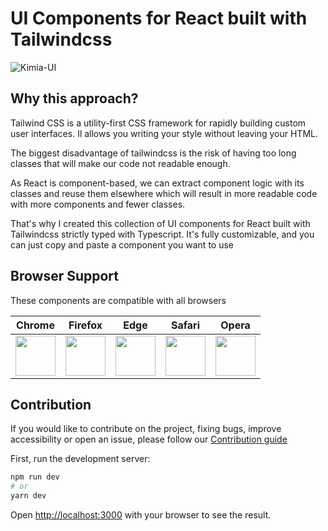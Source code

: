 # UI Components for React built with Tailwindcss
![Kimia-UI](https://res.cloudinary.com/beloved/image/upload/v1615575738/Assets/kimia_i3edml.png)

## Why this approach?

Tailwind CSS is a utility-first CSS framework for rapidly building custom user interfaces. Il allows you writing your style without leaving your HTML.

The biggest disadvantage of tailwindcss is the risk of having too long classes that will make our code not readable enough.

As React is component-based, we can extract component logic with its classes and reuse them elsewhere which will result in more readable code with more components and fewer classes.

That's why I created this collection of UI components for React built with Tailwindcss strictly typed with Typescript. It's fully customizable, and you can just copy and paste a component you want to use

## Browser Support

These components are compatible with all browsers

| Chrome | Firefox | Edge | Safari | Opera |
|:---:|:---:|:---:|:---:|:---:|
| <img src="https://github.com/creativetimofficial/public-assets/blob/master/logos/chrome-logo.png?raw=true" width="64" height="64"> | <img src="https://raw.githubusercontent.com/creativetimofficial/public-assets/master/logos/firefox-logo.png" width="64" height="64"> | <img src="https://raw.githubusercontent.com/creativetimofficial/public-assets/master/logos/edge-logo.png" width="64" height="64"> | <img src="https://raw.githubusercontent.com/creativetimofficial/public-assets/master/logos/safari-logo.png" width="64" height="64"> | <img src="https://raw.githubusercontent.com/creativetimofficial/public-assets/master/logos/opera-logo.png" width="64" height="64"> |

## Contribution
If you would like to contribute on the project, fixing bugs, improve accessibility or open an issue, please follow our [Contribution guide](https://github.com/enochndika/kimia-UI/blob/main/contributing.md)

First, run the development server:

```bash
npm run dev
# or
yarn dev
```

Open [http://localhost:3000](http://localhost:3000) with your browser to see the result.

